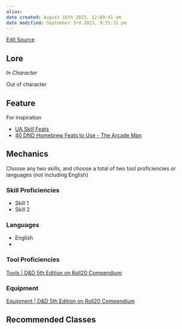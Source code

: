 ```yaml
---
alias: 
date created: August 16th 2023, 12:09:41 am
date modified: September 3rd 2023, 9:51:31 pm
---
```

[Edit Source](https://github.com/bradhaas/TheCompendium-v2/blob/main/Custom%20Backgrounds/Homebrew%20Background%20Template.md)
## Lore
*In Character*

Out of character
## Feature
For inspiration
- [UA Skill Feats](https://media.wizards.com/2017/dnd/downloads/UA-SkillFeats.pdf)
- [40 DND Homebrew Feats to Use - The Arcade Man](https://thearcademan.net/dnd-homebrew-feats/)
## Mechanics
Choose any two skills, and choose a total of two tool proficiencies or languages (not including English)
### Skill Proficiencies
- Skill 1
- Skill 2
### Languages
- English
- 
### Tool Proficiencies
[Tools | D&D 5th Edition on Roll20 Compendium](https://roll20.net/compendium/dnd5e/Tools#content)

### Equipment
[Equipment | D&D 5th Edition on Roll20 Compendium](https://roll20.net/compendium/dnd5e/Equipment#content)
## Recommended Classes
